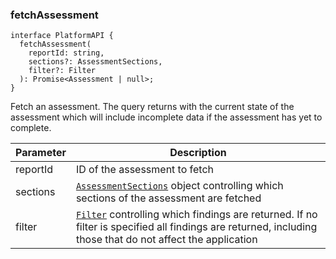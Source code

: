 ### fetchAssessment

```tsx
interface PlatformAPI {
  fetchAssessment(
    reportId: string,
    sections?: AssessmentSections,
    filter?: Filter
  ): Promise<Assessment | null>;
}
```

Fetch an assessment. The query returns with the current state of the assessment which will
include incomplete data if the assessment has yet to complete.

| Parameter | Description                                                                                                                                                          |
| --------- | -------------------------------------------------------------------------------------------------------------------------------------------------------------------- |
| reportId  | ID of the assessment to fetch                                                                                                                                        |
| sections  | [`AssessmentSections`](#assessmentsections) object controlling which sections of the assessment are fetched                                                          |
| filter    | [`Filter`](#filter) controlling which findings are returned. If no filter is specified all findings are returned, including those that do not affect the application |
